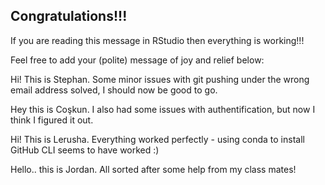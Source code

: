 ## Congratulations!!!

If you are reading this message in RStudio then everything is working!!!

Feel free to add your (polite) message of joy and relief below:

Hi! This is Stephan. Some minor issues with git pushing under the wrong email address solved, I should now be good to go.

Hey this is Coşkun. I also had some issues with authentification, but now I think I figured it out.

Hi! This is Lerusha. Everything worked perfectly - using conda to install GitHub CLI seems to have worked :) 

Hello.. this is Jordan.  All sorted after some help from my class mates! 
